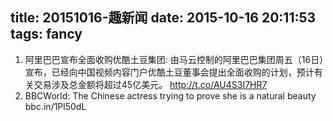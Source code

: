 title: 20151016-趣新闻
date: 2015-10-16 20:11:53
tags: fancy
---

1. 阿里巴巴宣布全面收购优酷土豆集团: 由马云控制的阿里巴巴集团周五（16日）宣布，已经向中国视频内容门户优酷土豆董事会提出全面收购的计划，预计有关交易涉及总金额将超过45亿美元。 http://t.co/AU4S3I7HR7
2. BBCWorld: The Chinese actress trying to prove she is a natural beauty bbc.in/1Pl50dL
